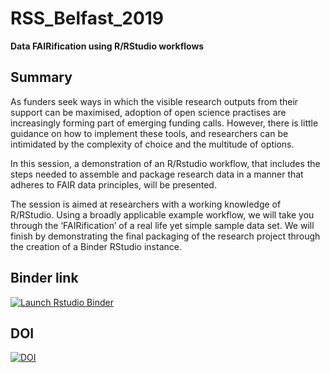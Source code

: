 # RSS_Belfast_2019
**Data FAIRification using R/RStudio workflows**

## Summary
As funders seek ways in which the visible research outputs from their support can be maximised, adoption of open science practises are increasingly forming part of emerging funding calls. However, there is little guidance on how to implement these tools, and researchers can be intimidated by the complexity of choice and the multitude of options.

In this session, a demonstration of an R/Rstudio workflow, that includes the steps needed to assemble and package research data in a manner that adheres to FAIR data principles, will be presented.

The session is aimed at researchers with a working knowledge of R/RStudio. Using a broadly applicable example workflow, we will take you through the ‘FAIRification’ of a real life yet simple sample data set. We will finish by demonstrating the final packaging of the research project through the creation of a Binder RStudio instance.

## Binder link
<!-- badges: start -->
[![Launch Rstudio Binder](http://mybinder.org/badge_logo.svg)](https://mybinder.org/v2/gh/bapalmer/RSS_Belfast_2019/master?urlpath=rstudio)
<!-- badges: end -->

## DOI
[![DOI](https://zenodo.org/badge/DOI/10.5281/zenodo.3383331.svg)](https://doi.org/10.5281/zenodo.3383331)
